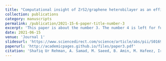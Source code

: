```yaml
---
title: "Computational insight of ZrS2/graphene heterobilayer as an efficient anode material"
collection: publications
category: manuscripts
permalink: /publication/2021-15-6-paper-title-number-3
excerpt: 'This paper is about the number 3. The number 4 is left for future work.'
date: 2021-06-15
venue: 'Journal 1'
slidesurl: 'https://www.sciencedirect.com/science/article/abs/pii/S0169433221003809'
paperurl: 'http://academicpages.github.io/files/paper3.pdf'
citation: 'Shafiq Ur Rehman, A. Samad, M. Saeed, B. Amin, M. Hafeez, Irshad A. Mir, L. Zhu, J. Appl.Surf.Sci, 511 (2021), 149304-9'
---
```

